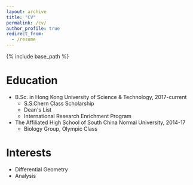 ```yaml
---
layout: archive
title: "CV"
permalink: /cv/
author_profile: true
redirect_from:
  - /resume
---
```


{% include base_path %}

Education
======
* B.Sc. in Hong Kong University of Science & Technology, 2017-current
  * S.S.Chern Class Scholarship
  * Dean's List
  * International Research Enrichment Program
* The Affiliated High School of South China Normal University, 2014-17
  * Biology Group, Olympic Class

Interests
======
* Differential Geometry
* Analysis
  
